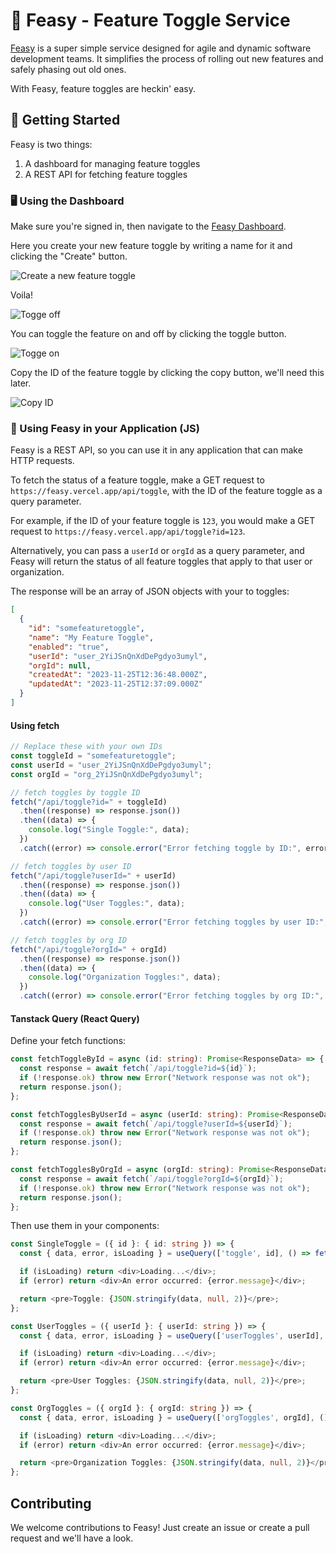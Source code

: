 # 🦩 Feasy - Feature Toggle Service

[Feasy](https://feasy.vercel.app/) is a super simple service designed for agile and dynamic software development teams. It simplifies the process of rolling out new features and safely phasing out old ones.

With Feasy, feature toggles are heckin' easy.

## 🚀 Getting Started

Feasy is two things:

1. A dashboard for managing feature toggles
2. A REST API for fetching feature toggles

### 🖥️ Using the Dashboard

Make sure you're signed in, then navigate to the [Feasy Dashboard](https://feasy.vercel.app/dashboard).

Here you create your new feature toggle by writing a name for it and clicking the "Create" button.

![Create a new feature toggle](./docs-create.png)

Voila!

![Togge off](./docs-toggle-off.png)

You can toggle the feature on and off by clicking the toggle button.

![Togge on](./docs-toggle-on.png)

Copy the ID of the feature toggle by clicking the copy button, we'll need this later.

![Copy ID](./docs-copy.png)

### 📲 Using Feasy in your Application (JS)

Feasy is a REST API, so you can use it in any application that can make HTTP requests.

To fetch the status of a feature toggle, make a GET request to `https://feasy.vercel.app/api/toggle`, with the ID of the feature toggle as a query parameter.

For example, if the ID of your feature toggle is `123`, you would make a GET request to `https://feasy.vercel.app/api/toggle?id=123`.

Alternatively, you can pass a `userId` or `orgId` as a query parameter, and Feasy will return the status of all feature toggles that apply to that user or organization.

The response will be an array of JSON objects with your to toggles:

```json
[
  {
    "id": "somefeaturetoggle",
    "name": "My Feature Toggle",
    "enabled": "true",
    "userId": "user_2YiJSnQnXdDePgdyo3umyl",
    "orgId": null,
    "createdAt": "2023-11-25T12:36:48.000Z",
    "updatedAt": "2023-11-25T12:37:09.000Z"
  }
]
```

#### Using fetch

```ts
// Replace these with your own IDs
const toggleId = "somefeaturetoggle";
const userId = "user_2YiJSnQnXdDePgdyo3umyl";
const orgId = "org_2YiJSnQnXdDePgdyo3umyl";

// fetch toggles by toggle ID
fetch("/api/toggle?id=" + toggleId)
  .then((response) => response.json())
  .then((data) => {
    console.log("Single Toggle:", data);
  })
  .catch((error) => console.error("Error fetching toggle by ID:", error));

// fetch toggles by user ID
fetch("/api/toggle?userId=" + userId)
  .then((response) => response.json())
  .then((data) => {
    console.log("User Toggles:", data);
  })
  .catch((error) => console.error("Error fetching toggles by user ID:", error));

// fetch toggles by org ID
fetch("/api/toggle?orgId=" + orgId)
  .then((response) => response.json())
  .then((data) => {
    console.log("Organization Toggles:", data);
  })
  .catch((error) => console.error("Error fetching toggles by org ID:", error));
```

#### Tanstack Query (React Query)

Define your fetch functions:

```ts
const fetchToggleById = async (id: string): Promise<ResponseData> => {
  const response = await fetch(`/api/toggle?id=${id}`);
  if (!response.ok) throw new Error("Network response was not ok");
  return response.json();
};

const fetchTogglesByUserId = async (userId: string): Promise<ResponseData> => {
  const response = await fetch(`/api/toggle?userId=${userId}`);
  if (!response.ok) throw new Error("Network response was not ok");
  return response.json();
};

const fetchTogglesByOrgId = async (orgId: string): Promise<ResponseData> => {
  const response = await fetch(`/api/toggle?orgId=${orgId}`);
  if (!response.ok) throw new Error("Network response was not ok");
  return response.json();
};
```

Then use them in your components:

```ts
const SingleToggle = ({ id }: { id: string }) => {
  const { data, error, isLoading } = useQuery(['toggle', id], () => fetchToggleById(id));

  if (isLoading) return <div>Loading...</div>;
  if (error) return <div>An error occurred: {error.message}</div>;

  return <pre>Toggle: {JSON.stringify(data, null, 2)}</pre>;
};

const UserToggles = ({ userId }: { userId: string }) => {
  const { data, error, isLoading } = useQuery(['userToggles', userId], () => fetchTogglesByUserId(userId));

  if (isLoading) return <div>Loading...</div>;
  if (error) return <div>An error occurred: {error.message}</div>;

  return <pre>User Toggles: {JSON.stringify(data, null, 2)}</pre>;
};

const OrgToggles = ({ orgId }: { orgId: string }) => {
  const { data, error, isLoading } = useQuery(['orgToggles', orgId], () => fetchTogglesByOrgId(orgId));

  if (isLoading) return <div>Loading...</div>;
  if (error) return <div>An error occurred: {error.message}</div>;

  return <pre>Organization Toggles: {JSON.stringify(data, null, 2)}</pre>;
};

```

## Contributing

We welcome contributions to Feasy! Just create an issue or create a pull request and we'll have a look.
